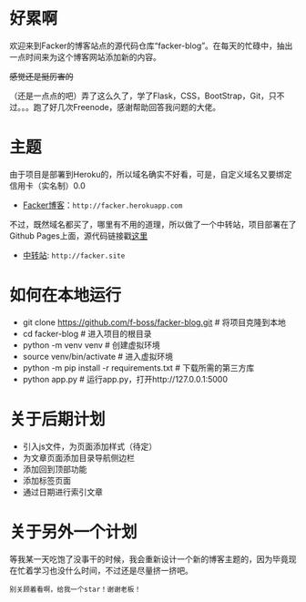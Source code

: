 好累啊
===
欢迎来到Facker的博客站点的源代码仓库“facker-blog”。在每天的忙碌中，抽出一点时间来为这个博客网站添加新的内容。

~~感觉还是挺厉害的~~

（还是一点点的吧）弄了这么久了，学了Flask，CSS，BootStrap，Git，只不过。。。跑了好几次Freenode，感谢帮助回答我问题的大佬。

主题
===
由于项目是部署到Heroku的，所以域名确实不好看，可是，自定义域名又要绑定信用卡（实名制）0.0

+ [Facker博客](http://facker.herokuapp.com)：`http://facker.herokuapp.com`

不过，既然域名都买了，哪里有不用的道理，所以做了一个中转站，项目部署在了Github Pages上面，源代码链接戳[这里](https://github.com/f-boss/Transfer-station)

+ [中转站](http://facker.site): `http://facker.site`

如何在本地运行
===
+ git clone https://github.com/f-boss/facker-blog.git # 将项目克隆到本地
+ cd facker-blog # 进入项目的根目录
+ python -m venv venv # 创建虚拟环境
+ source venv/bin/activate # 进入虚拟环境
+ python -m pip install -r requirements.txt # 下载所需的第三方库
+ python app.py # 运行app.py，打开http://127.0.0.1:5000 

关于后期计划
===
+ 引入js文件，为页面添加样式（待定）
+ 为文章页面添加目录导航侧边栏
+ 添加回到顶部功能
+ 添加标签页面
+ 通过日期进行索引文章

关于另外一个计划
===
等我某一天吃饱了没事干的时候，我会重新设计一个新的博客主题的，因为毕竟现在忙着学习也没什么时间，不过还是尽量挤一挤吧。

`别关顾着看啊，给我一个star！谢谢老板！`
